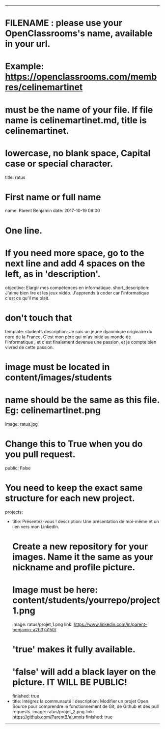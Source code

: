 ---

# FILENAME : please use your OpenClassrooms's name, available in your url.
# Example: https://openclassrooms.com/membres/celinemartinet
# must be the name of your file. If file name is celinemartinet.md, title is celinemartinet.
# lowercase, no blank space, Capital case or special character.
title: ratus

# First name or full name
name: Parent Benjamin
date: 2017-10-19 08:00

# One line.
# If you need more space, go to the next line and add 4 spaces on the left, as in 'description'.
objective: Elargir mes compétences en informatique.
short_description: J'aime bien lire et  les jeux vidéo. J'apprends à coder car l'informatique c'est ce qu'il me plait.

# don't touch that
template: students
description:
    Je suis un jeune dyanmique originaire du nord de la France.
    C'est mon père qui m'as initié au monde de l'informatique ,
    et c'est finalement devenue une passion, et je compte bien vivred de cette passion.

# image must be located in content/images/students
# name should be the same as this file. Eg: celinemartinet.png
image: ratus.jpg

# Change this to True when you do you pull request.
public: False

# You need to keep the exact same structure for each new project.
projects:
  - title: Présentez-vous !
    description: Une présentation de moi-même et un lien vers mon LinkedIn.
    # Create a new repository for your images. Name it the same as your nickname and profile picture.
    # Image must be here: content/students/yourrepo/project1.png
    image: ratus/projet_1.png
    link: https://www.linkedin.com/in/parent-benjamin-a2b37a150/
    # 'true' makes it fully available.
    # 'false' will add a black layer on the picture. IT WILL BE PUBLIC!
    finished: true
  - title: Intégrez la communauté !
    description: Modifier un projet Open Source pour comprendre le fonctionnement de Git, de Github et des pull requests. 
    image: ratus/projet_2.png
    link: https://github.com/ParentB/alumnis
    finished: true
  
---